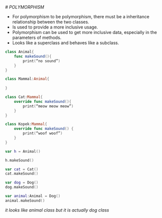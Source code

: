 _# POLYMORPHISM_
- For polymorphism to be polymorphism, there must be a inheritance relationship between the two classes.
- Is used to provide a more inclusive usage.
- Polymorphism can be used to get more inclusive data, especially in the parameters of methods.
- Looks like a superclass and behaves like a subclass.

```swift
class Animal{
    func makeSound(){
        print(“no sound”)
    }
}

class Mammal:Animal{
    
}

class Cat:Mammal{
    override func makeSound(){
        print(“meow meow meow”)
    }
}

class Kopek:Mammal{
    override func makeSound() {
        print(“woof woof”)
    }
}

var h = Animal()

h.makeSound()

var cat = Cat()
cat.makeSound()

var dog = Dog()
dog.makeSound()

var animal:Animal = Dog()
animal.makeSound()

```

_it looks like animal class but it is actually dog class_


